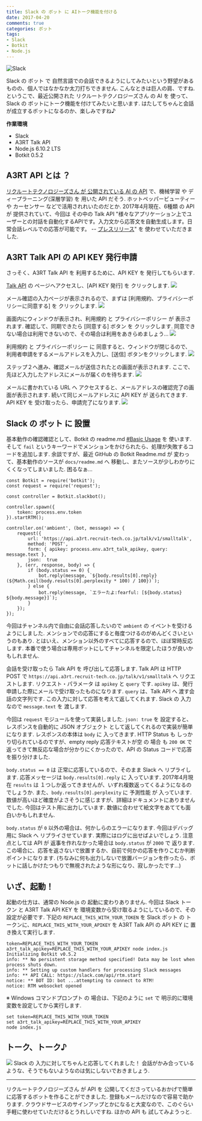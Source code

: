 ```yaml
---
title: Slack の ボット に AIトーク機能を付ける
date: 2017-04-20
comments: true
categories: ボット
tags:
- Slack
- Botkit
- Node.js
---
```


![](/images/slack/slack.png "Slack")

Slack の ボット で 自然言語での会話できるようにしてみたいという野望があるものの、個人ではなかなか太刀打ちできません. こんなときは巨人の肩、ですね. というこで、最近公開された リクルートテクノロジーズさん の AI を 使って、Slack の ボットにトーク機能を付けてみたいと思います. はたしてちゃんと会話が成立するボットになるのか、楽しみですね♪

**作業環境**
- Slack
- A3RT Talk API
- Node.js 6.10.2 LTS
- Botkit 0.5.2


## A3RT API とは ？
[リクルートテクノロジーズさん が 公開されている AI の API](https://a3rt.recruit-tech.co.jp) で、機械学習 や ディープラーニング(深層学習) を 用いた API だそう. ホットペッパービューティー や カーセンサー などで活用されれいたのだとか. 2017年4月現在、6種類 の API が 提供されていて、今回は その中の Talk API "様々なアプリケーション上でユーザーとの対話を自動化するAPIです。入力文から応答文を自動生成します。日常会話レベルでの応答が可能です。 -- [プレスリリース](http://recruit-tech.co.jp/news/images/20170316_PressRelease.pdf)" を 使わせていただきました.


## A3RT Talk API の API KEY 発行申請
さっそく、A3RT Talk API を 利用するために、API KEY を 発行してもらいます.

[Talk API](https://a3rt.recruit-tech.co.jp/product/talkAPI) の ページへアクセスし、[API KEY 発行] を クリックします.
![](/images/slack/a3rt-talk/01.png)

メール確認の入力ページが表示されるので、まずは [利用規約、プライバシーポリシーに同意する] を クリックします.
![](/images/slack/a3rt-talk/02.png)

画面内にウィンドウが表示され、利用規約 と プライバシーポリシー が 表示されます. 確認して、同期できたら [同意する] ボタン を クリックします. 同意できない場合は利用できないので、その場合は利用をあきらめましょう...
![](/images/slack/a3rt-talk/03.png)

利用規約 と プライバシーポリシー に 同意すると、ウィンドウが閉じるので、利用者申請をするメールアドレスを入力し、[送信] ボタンをクリックします.
![](/images/slack/a3rt-talk/04.png)

ステップ２へ進み、確認メールが送信されたとの画面が表示されます.
ここで、先ほど入力したアドレスにメールが届くのを待ちます.
![](/images/slack/a3rt-talk/05.png)

メールに書かれている URL へ アクセスすると、メールアドレスの確認完了の画面が表示されます. 続いて同じメールアドレスに API KEY が 送られてきます.
API KEY を 受け取ったら、申請完了になります.
![](/images/slack/a3rt-talk/06.png)


## Slack の ボット に 設置
基本動作の確認確認として、Botkit の readme.md [#Basic Usage](https://github.com/howdyai/botkit/blob/master/docs/readme.md#basic-usage) を 使います. そして `fail` というキーワードでメンションをかけられたら、処理が失敗するコードを追加します.
余談ですが、最近 GitHub の Botkit Readme.md が 変わって、基本動作のソースが `docs/readme.md` へ 移動し、またソースが少しわかりにくくなってしまいました. 困るなぁ...
```javascrip
const Botkit = require('botkit');
const request = require('request');

const controller = Botkit.slackbot();

controller.spawn({
    token: process.env.token
}).startRTM();

controller.on('ambient', (bot, message) => {
    request({
        url: 'https://api.a3rt.recruit-tech.co.jp/talk/v1/smalltalk',
        method: 'POST',
        form: { apikey: process.env.a3rt_talk_apikey, query: message.text },
        json:  true
    }, (err, response, body) => {
        if (body.status == 0) {
            bot.reply(message, `${body.results[0].reply} (${Math.ceil(body.results[0].perplexity * 100) / 100})`);
        } else {
            bot.reply(message, `エラーたよ:fearful: [${body.status} ${body.message}]`);
        }
    });
});
```

今回はチャンネル内で自由に会話応答したいので `ambient` の イベントを受けるようにしました. メンションでの応答にすると毎度つけるのがめんどくさいというのもあり. とはいえ、メンション以外のすべてに応答するので、ほぼ常時反応します. 本番で使う場合は専用ボットにしてチャンネルを限定したほうが良いかもしれません.

会話を受け取ったら Talk API を 呼び出して応答します. Talk API は HTTP POST で `https://api.a3rt.recruit-tech.co.jp/talk/v1/smalltalk` へ リクエストします. リクエスト・パラメータ は `apikey` と `query` です.
`apikey` は、発行申請した際にメールで受け取ったものになります.
`query` は、Talk API へ 渡す会話の文字列です. この入力に対して応答を考えて返してくれます. Slack の 入力なので `message.text` を 渡します.

今回は `request` モジュールを使って実装しました. `json: true` を 設定すると、レスポンスを自動的に JSON オブジェクト として返してくれるので実装が簡単になります.
レスポンスの本体は `body` に 入ってきます. HTTP Status も しっかり切られているのですが、empty reply 応答テキストが空 の 場合 も `200 OK` で 返ってきて無反応な場合が分かりにくかったので、API の Status コードで応答を振り分けました.

`body.status == 0` は 正常に応答しているので、そのまま Slack へ リプライします. 応答メッセージは `body.results[0].reply` に 入っています. 2017年4月現在 `results` は １つしか返ってきませんが、いずれ複数返ってくるようになるのでしょうか. また、`body.results[0].perplexity` に 予測性能 が 入っています. 数値が高いほど確度がよさそうに感じますが、詳細はドキュメントにありませんでした. 今回はテスト用に出力しています. 数値に合わせて絵文字をあてても面白いかもしれません.

`body.status` が `0` 以外の場合は、何かしらのエラーになります. 今回はデバッグ用に Slack へ リプライさせています. 実際にはログに出せばよいでしょう.
注意点としては API が 返事を作れなかった場合は `body.status` が `2000` で 返ります. この場合に、応答を返さないで放置するか、自前で何かの応答を作りこむか判断ポイントになります. (ちなみに何も出力しないで放置バージョンを作ったら、ボットに話しかけたつもりで無視されたような形になり、寂しかったです...)


## いざ、起動！
起動の仕方は、通常の Node.js の 起動に変わりありません. 今回は Slack トークン と A3RT Talk API KEY を 環境変数から受け取るようにしているので、その設定が必要です. 下記の `REPLACE_THIS_WITH_YOUR_TOKEN` を Slack ボット の トークンに、`REPLACE_THIS_WITH_YOUR_APIKEY` を A3RT Talk API の API KEY に 置き換えて実行します.
```shell-session
token=REPLACE_THIS_WITH_YOUR_TOKEN a3rt_talk_apikey=REPLACE_THIS_WITH_YOUR_APIKEY node index.js
Initializing Botkit v0.5.2
info: ** No persistent storage method specified! Data may be lost when process shuts down.
info: ** Setting up custom handlers for processing Slack messages
info: ** API CALL: https://slack.com/api/rtm.start
notice: ** BOT ID: bot ...attempting to connect to RTM!
notice: RTM websocket opened
```

※ Windows コマンドプロンプト の 場合は、下記のように `set` で 明示的に環境変数を設定してから実行します.
```shell-session
set token=REPLACE_THIS_WITH_YOUR_TOKEN
set a3rt_talk_apikey=REPLACE_THIS_WITH_YOUR_APIKEY
node index.js
```


## トーク、トーク♪
![](/images/slack/a3rt-talk/07.png)
Slack の 入力に対してちゃんと応答してくれました！ 会話がかみ合っているような、そうでもないようなのは気にしないでおきましょう.



- - - -
リクルートテクノロジーズさん が API を 公開してくださっているおかげで簡単に応答するボットを作ることができました. 登録もメールだけなので容易で助かります. クラウドサービスのサインアップとかになると大変なので、このぐらい手軽に使わせていただけるとうれしいですね. ほかの API も 試してみようっと.
